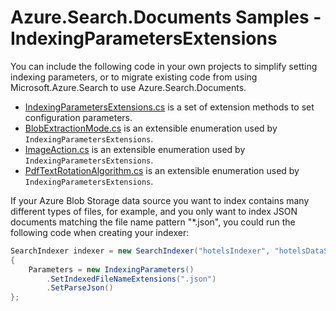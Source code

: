 # Azure.Search.Documents Samples - IndexingParametersExtensions

You can include the following code in your own projects to simplify setting indexing parameters,
or to migrate existing code from using Microsoft.Azure.Search to use Azure.Search.Documents.

- [IndexingParametersExtensions.cs](https://github.com/Azure/azure-sdk-for-net/blob/master/sdk/search/Azure.Search.Documents/tests/Samples/IndexingParametersExtensions/IndexingParametersExtensions.cs) is a set of extension methods to set configuration parameters.
- [BlobExtractionMode.cs](https://github.com/Azure/azure-sdk-for-net/blob/master/sdk/search/Azure.Search.Documents/tests/Samples/IndexingParametersExtensions/BlobExtractionMode.cs) is an extensible enumeration used by `IndexingParametersExtensions`.
- [ImageAction.cs](https://github.com/Azure/azure-sdk-for-net/blob/master/sdk/search/Azure.Search.Documents/tests/Samples/IndexingParametersExtensions/ImageAction.cs) is an extensible enumeration used by `IndexingParametersExtensions`.
- [PdfTextRotationAlgorithm.cs](https://github.com/Azure/azure-sdk-for-net/blob/master/sdk/search/Azure.Search.Documents/tests/Samples/IndexingParametersExtensions/PdfTextRotationAlgorithm.cs) is an extensible enumeration used by `IndexingParametersExtensions`.

If your Azure Blob Storage data source you want to index contains many different types of files, for example, and you only
want to index JSON documents matching the file name pattern "*.json", you could run the following code when creating your indexer:

```C# Snippet:IndexingParametersExtensions_IndexOnlyJsonDocuments
SearchIndexer indexer = new SearchIndexer("hotelsIndexer", "hotelsDataSource", "hotelsIndex")
{
    Parameters = new IndexingParameters()
        .SetIndexedFileNameExtensions(".json")
        .SetParseJson()
};
```
